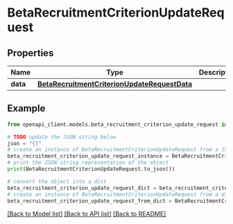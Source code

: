 # BetaRecruitmentCriterionUpdateRequest


## Properties

Name | Type | Description | Notes
------------ | ------------- | ------------- | -------------
**data** | [**BetaRecruitmentCriterionUpdateRequestData**](BetaRecruitmentCriterionUpdateRequestData.md) |  | 

## Example

```python
from openapi_client.models.beta_recruitment_criterion_update_request import BetaRecruitmentCriterionUpdateRequest

# TODO update the JSON string below
json = "{}"
# create an instance of BetaRecruitmentCriterionUpdateRequest from a JSON string
beta_recruitment_criterion_update_request_instance = BetaRecruitmentCriterionUpdateRequest.from_json(json)
# print the JSON string representation of the object
print(BetaRecruitmentCriterionUpdateRequest.to_json())

# convert the object into a dict
beta_recruitment_criterion_update_request_dict = beta_recruitment_criterion_update_request_instance.to_dict()
# create an instance of BetaRecruitmentCriterionUpdateRequest from a dict
beta_recruitment_criterion_update_request_from_dict = BetaRecruitmentCriterionUpdateRequest.from_dict(beta_recruitment_criterion_update_request_dict)
```
[[Back to Model list]](../README.md#documentation-for-models) [[Back to API list]](../README.md#documentation-for-api-endpoints) [[Back to README]](../README.md)


